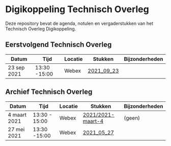 # Digikoppeling Technisch Overleg

Deze repository bevat de agenda, notulen en vergaderstukken van het Technisch Overleg Digikoppeling.

## Eerstvolgend Technisch Overleg

| Datum | Tijd | Locatie | Stukken | Bijzonderheden |
| ----- | ---- | ------- | ------- | -------------- |
|23 sep 2021|13:30 -15:00|Webex|[2021_09_23](2021/2021_09_23)|||


## Archief Technisch Overleg

| Datum | Tijd | Locatie | Stukken | Bijzonderheden |
| ----- | ---- | ------- | ------- | -------------- |
| 4 maart 2021 | 13:30 - 15:00 | Webex | [2021/2021-maart-4](2021/2021-maart-4/readme.md) | (geen) |
|27 mei 2021|13:30 -15:00|Webex|[2021_05_27](2021/2021_05_27)|||
